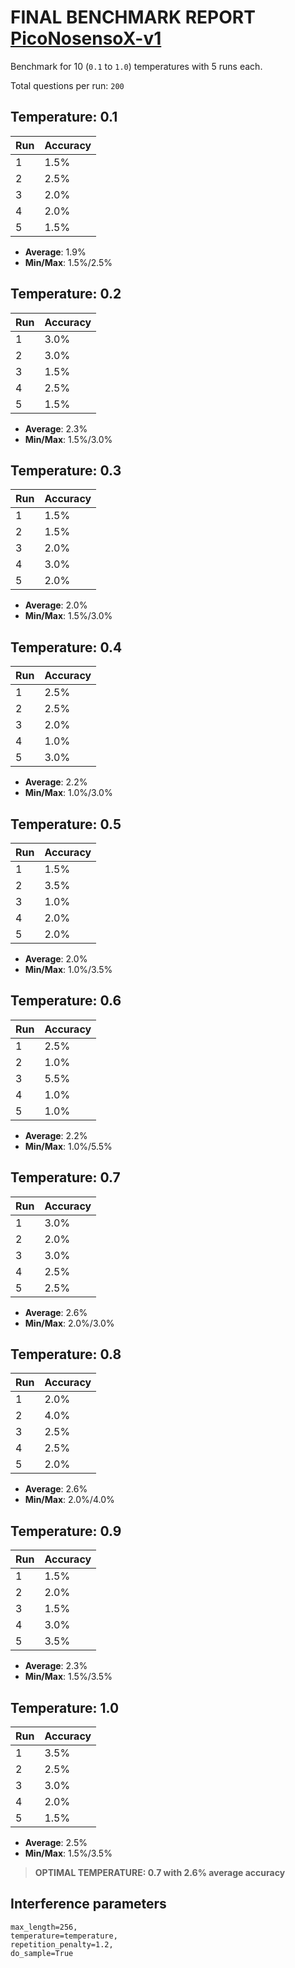# FINAL BENCHMARK REPORT [PicoNosensoX-v1](https://huggingface.co/Lominub44/PicoNosensoX-v1)

Benchmark for 10 (`0.1` to `1.0`) temperatures with 5 runs each.

Total questions per run: `200`

## Temperature: 0.1
| Run | Accuracy |
|-----|----------|
| 1   | 1.5%     |
| 2   | 2.5%     |
| 3   | 2.0%     |
| 4   | 2.0%     |
| 5   | 1.5%     |

- **Average**: 1.9%
- **Min/Max**: 1.5%/2.5%

## Temperature: 0.2
| Run | Accuracy |
|-----|----------|
| 1   | 3.0%     |
| 2   | 3.0%     |
| 3   | 1.5%     |
| 4   | 2.5%     |
| 5   | 1.5%     |

- **Average**: 2.3%
- **Min/Max**: 1.5%/3.0%

## Temperature: 0.3
| Run | Accuracy |
|-----|----------|
| 1   | 1.5%     |
| 2   | 1.5%     |
| 3   | 2.0%     |
| 4   | 3.0%     |
| 5   | 2.0%     |

- **Average**: 2.0%
- **Min/Max**: 1.5%/3.0%

## Temperature: 0.4
| Run | Accuracy |
|-----|----------|
| 1   | 2.5%     |
| 2   | 2.5%     |
| 3   | 2.0%     |
| 4   | 1.0%     |
| 5   | 3.0%     |

- **Average**: 2.2%
- **Min/Max**: 1.0%/3.0%

## Temperature: 0.5
| Run | Accuracy |
|-----|----------|
| 1   | 1.5%     |
| 2   | 3.5%     |
| 3   | 1.0%     |
| 4   | 2.0%     |
| 5   | 2.0%     |

- **Average**: 2.0%
- **Min/Max**: 1.0%/3.5%

## Temperature: 0.6
| Run | Accuracy |
|-----|----------|
| 1   | 2.5%     |
| 2   | 1.0%     |
| 3   | 5.5%     |
| 4   | 1.0%     |
| 5   | 1.0%     |

- **Average**: 2.2%
- **Min/Max**: 1.0%/5.5%

## Temperature: 0.7
| Run | Accuracy |
|-----|----------|
| 1   | 3.0%     |
| 2   | 2.0%     |
| 3   | 3.0%     |
| 4   | 2.5%     |
| 5   | 2.5%     |

- **Average**: 2.6%
- **Min/Max**: 2.0%/3.0%

## Temperature: 0.8
| Run | Accuracy |
|-----|----------|
| 1   | 2.0%     |
| 2   | 4.0%     |
| 3   | 2.5%     |
| 4   | 2.5%     |
| 5   | 2.0%     |

- **Average**: 2.6%
- **Min/Max**: 2.0%/4.0%

## Temperature: 0.9
| Run | Accuracy |
|-----|----------|
| 1   | 1.5%     |
| 2   | 2.0%     |
| 3   | 1.5%     |
| 4   | 3.0%     |
| 5   | 3.5%     |

- **Average**: 2.3%
- **Min/Max**: 1.5%/3.5%

## Temperature: 1.0
| Run | Accuracy |
|-----|----------|
| 1   | 3.5%     |
| 2   | 2.5%     |
| 3   | 3.0%     |
| 4   | 2.0%     |
| 5   | 1.5%     |

- **Average**: 2.5%
- **Min/Max**: 1.5%/3.5%

> **OPTIMAL TEMPERATURE: 0.7 with 2.6% average accuracy**

## Interference parameters
```
max_length=256,
temperature=temperature,
repetition_penalty=1.2,
do_sample=True
```
